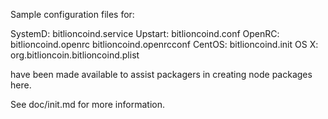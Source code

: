 Sample configuration files for:

SystemD: bitlioncoind.service
Upstart: bitlioncoind.conf
OpenRC:  bitlioncoind.openrc
         bitlioncoind.openrcconf
CentOS:  bitlioncoind.init
OS X:    org.bitlioncoin.bitlioncoind.plist

have been made available to assist packagers in creating node packages here.

See doc/init.md for more information.
